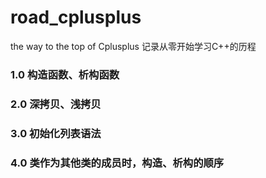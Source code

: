 # road_cplusplus
the way to the top of Cplusplus
记录从零开始学习C++的历程
### 1.0 构造函数、析构函数
### 2.0 深拷贝、浅拷贝
### 3.0 初始化列表语法
### 4.0 类作为其他类的成员时，构造、析构的顺序
